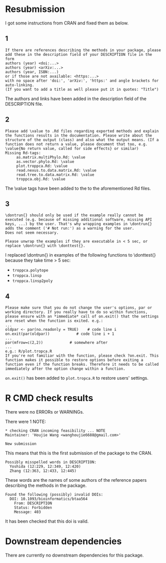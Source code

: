 # Resubmission 

I got some instructions from CRAN and fixed them as below. 

## 1  
```
If there are references describing the methods in your package, please add these in the description field of your DESCRIPTION file in the form
authors (year) <doi:...>
authors (year) <arXiv:...>
authors (year, ISBN:...)
or if those are not available: <https:...>
with no space after 'doi:', 'arXiv:', 'https:' and angle brackets for auto-linking.
(If you want to add a title as well please put it in quotes: "Title")
``` 

The authors and links have been added in the description field of the DESCRIPTION file. 

## 2 
``` 
Please add \value to .Rd files regarding exported methods and explain the functions results in the documentation. Please write about the structure of the output (class) and also what the output means. (If a function does not return a value, please document that too, e.g. \value{No return value, called for side effects} or similar)
Missing Rd-tags:
     as.matrix.multiPhylo.Rd: \value
     as.vector.phylo.Rd: \value
     plot.troppca.Rd: \value
     read.nexus.to.data.matrix.Rd: \value
     read.tree.to.data.matrix.Rd: \value
     troppca.obj.Rd: \value
``` 

The \\value tags have been added to the to the aforementioned Rd files. 

## 3 

```
\dontrun{} should only be used if the example really cannot be executed (e.g. because of missing additional software, missing API keys, ...) by the user. That's why wrapping examples in \dontrun{} adds the comment ('# Not run:') as a warning for the user.
Does not seem necessary.

Please unwrap the examples if they are executable in < 5 sec, or replace \dontrun{} with \donttest{}.
```

I replaced \\dontrun{} in examples of the following functions to \\donttest{} because they take time > 5 sec:
- `troppca.polytope`
- `troppca.linsp`
- `troppca.linsp2poly` 

## 4 
```
Please make sure that you do not change the user's options, par or working directory. If you really have to do so within functions, please ensure with an *immediate* call of on.exit() that the settings are reset when the function is exited. e.g.:
...
oldpar <- par(no.readonly = TRUE)    # code line i
on.exit(par(oldpar))            # code line i + 1
...
par(mfrow=c(2,2))            # somewhere after
...
e.g.: R/plot.tropca.R
If you're not familiar with the function, please check ?on.exit. This function makes it possible to restore options before exiting a function even if the function breaks. Therefore it needs to be called immediately after the option change within a function.
``` 
`on.exit()` has been added to `plot.tropca.R` to restore users' settings.


# R CMD check results
There were no ERRORs or WARNINGs. 

There were 1 NOTE:

```
* checking CRAN incoming feasibility ... NOTE
Maintainer: 'Houjie Wang <wanghoujie6688@gmail.com>'

New submission
``` 

This means that this is the first submission of the package to the CRAN. 

```
Possibly misspelled words in DESCRIPTION:
  Yoshida (12:229, 12:349, 12:420)
  Zhang (12:363, 12:433, 12:445)
``` 

These words are the names of some authors of the reference papers describing the methods in the package. 

``` 
Found the following (possibly) invalid DOIs:
  DOI: 10.1093/bioinformatics/btaa564
    From: DESCRIPTION
    Status: Forbidden
    Message: 403
```
It has been checked that this doi is valid.

# Downstream dependencies 
There are currently no downstream dependencies for this package.